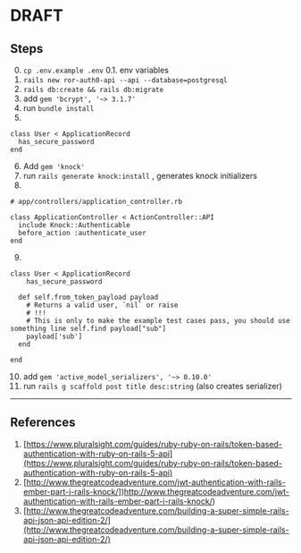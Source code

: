 
DRAFT
======

Steps
-----
0. `cp .env.example .env`
0.1. env variables
1. `rails new ror-auth0-api --api --database=postgresql`  
2. `rails db:create && rails db:migrate`
3. add `gem 'bcrypt', '~> 3.1.7'`
4. run `bundle install`
5. 
```
class User < ApplicationRecord
  has_secure_password
end
```  
6. Add `gem 'knock'`  
7. run `rails generate knock:install` , generates knock initializers
8. 
```
# app/controllers/application_controller.rb

class ApplicationController < ActionController::API  
  include Knock::Authenticable
  before_action :authenticate_user
end 
```  

9. 
```
class User < ApplicationRecord
    has_secure_password

  def self.from_token_payload payload
    # Returns a valid user, `nil` or raise
    # !!!
    # This is only to make the example test cases pass, you should use something line self.find payload["sub"]
    payload['sub']
  end

end
```

10. add `gem 'active_model_serializers', '~> 0.10.0'` 
11. run `rails g scaffold post title desc:string` (also creates serializer)


------------------




References
----------
1. [https://www.pluralsight.com/guides/ruby-ruby-on-rails/token-based-authentication-with-ruby-on-rails-5-api](https://www.pluralsight.com/guides/ruby-ruby-on-rails/token-based-authentication-with-ruby-on-rails-5-api)
2. [http://www.thegreatcodeadventure.com/jwt-authentication-with-rails-ember-part-i-rails-knock/])http://www.thegreatcodeadventure.com/jwt-authentication-with-rails-ember-part-i-rails-knock/)
3. [http://www.thegreatcodeadventure.com/building-a-super-simple-rails-api-json-api-edition-2/](http://www.thegreatcodeadventure.com/building-a-super-simple-rails-api-json-api-edition-2/)
